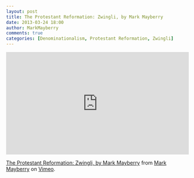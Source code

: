 ```yaml
---
layout: post
title: The Protestant Reformation: Zwingli, by Mark Mayberry
date: 2013-03-24 18:00
author: MarkMayberry
comments: true
categories: [Denominationalism, Protestant Reformation, Zwingli]
---
```

<iframe src="http://player.vimeo.com/video/64400705" width="500" height="281" frameborder="0" webkitAllowFullScreen mozallowfullscreen allowFullScreen></iframe> <p><a href="http://vimeo.com/64400705">The Protestant Reformation: Zwingli, by Mark Mayberry</a> from <a href="http://vimeo.com/ascoc">Mark Mayberry</a> on <a href="http://vimeo.com">Vimeo</a>.</p>
